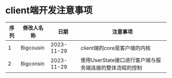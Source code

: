 # client端开发注意事项
| 序列 | 修改人名称 | 日期       | 注意事项        |
|--|-----|--|----|
| 1| Bigcousin | 2023-11-29 | client端的core是客户端的内核 |
| 2 | Bigconsin | 2023-11-29 | 使用UserState接口进行客户端与服务端连接的整体流程的控制 |